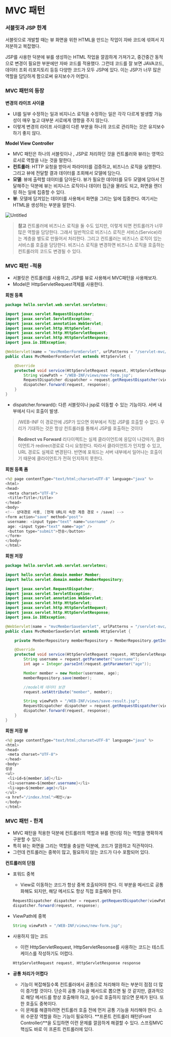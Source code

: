 # MVC 패턴

### 서블릿과 JSP 한계

서블릿으로 개발할 때는 뷰 화면을 위한 HTML을 만드는 작업이 자바 코드에 섞여서 지저분하고 복잡했다.

JSP를 사용한 덕분에 뷰를 생성하는 HTML 작업을 깔끔하게 가져가고, 중간중간 동적으로 변경이 필요한 부분에만 자바 코드를 적용했다. 그런데 코드를 잘 보면 JAVA코드, 데이터 조회 리포지토리 등등 다양한 코드가 모두 JSP에 있다. 이는 JSP가 너무 많은 역할을 담당하게 함으로써 유지보수가 어렵다.

### MVC 패턴의 등장

**변경의 라이프 사이클**

- UI를 일부 수정하는 일과 비지니스 로직을 수정하는 일은 각각 다르게 발생할 가능성이 매우 높고 대부분 서로에게 영향을 주지 않는다.
- 이렇게 변경의 라이프 사이클이 다른 부분을 하나의 코드로 관리하는 것은 유지보수하기 좋지 않다.

**Model View Controller**

- MVC 패턴은 하나의 서블릿이나 , JSP로 처리하던 것을 컨트롤러와 뷰라는 영역으로서로 역할을 나눈 것을 말한다.
- **컨트롤러**: HTTP 요청을 받아서 파라미터를 검증하고, 비즈니스 로직을 실행한다. 그리고 뷰에 전달할 결과 데이터를 조회해서 모델에 담는다.
- **모델**: 뷰에 출력할 데이터를 담아둔다. 뷰가 필요한 데이터를 모두 모델에 담아서 전달해주는 덕분에 뷰는 비지니스 로직이나 데이터 접근을 몰라도 되고, 화면을 렌더링 하는 일에 집중할 수 있다.
- **뷰**: 모델에 담겨있는 데이터를 사용해서 화면을 그리는 일에 집중한다. 여기서는 HTML을 생성하는 부분을 말한다.

![Untitled](MVC%20%E1%84%91%E1%85%A2%E1%84%90%E1%85%A5%E1%86%AB%203b9128ade8a54f1bbda5116a1ed98809/Untitled.png)

> **참고**
컨트롤러에 비즈니스 로직을 둘 수도 있지만, 이렇게 되면 컨트롤러가 너무 많은 역할을 담당한다. 그래서 일반적으로 비즈니스 로직은 서비스(Service)라는 계층을 별도로 만들어서 처리한다. 그리고 컨트롤러는 비즈니스 로직이 있는 서비스를 호출을 담당한다. 비즈니스 로직을 변경하면 비즈니스 로직을 호출하는 컨트롤러의 코드도 변경될 수 있다.
> 

### MVC 패턴 -적용

- 서블릿은 컨트롤러를 사용하고, JSP를 뷰로 사용해서 MVC패턴을 사용해보자.
- Model은 HttpServletRequest객체를 사용한다.

**회원 등록**

```java
package hello.servlet.web.servlet.servletmvc;

import javax.servlet.RequestDispatcher;
import javax.servlet.ServletException;
import javax.servlet.annotation.WebServlet;
import javax.servlet.http.HttpServlet;
import javax.servlet.http.HttpServletRequest;
import javax.servlet.http.HttpServletResponse;
import java.io.IOException;

@WebServlet(name = "mvcMemberFormServlet", urlPatterns = "/servlet-mvc/members/new-form")
public class MvcMemberFormServlet extends HttpServlet {

    @Override
    protected void service(HttpServletRequest request, HttpServletResponse response) throws ServletException, IOException {
        String viewPath = "/WEB-INF/views/new-form.jsp";
        RequestDispatcher dispatcher = request.getRequestDispatcher(viewPath);
        dispatcher.forward(request, response);
    }
}
```

- dispatcher.forward(): 다른 서블릿이나 jsp로 이동할 수 있는 기능이다. 서버 내부에서 다시 호출이 발생.

> /WEB-INF
이 경로안에 JSP가 있으면 외부에서 직접 JSP를 호출할 수 없다. 우리가 기대하는 것은 항상 컨트롤러를 통해서 JSP를 호출하는 것이다
> 

> **Redirect vs Forward**
리다이렉트는 실제 클라이언트에 응답이 나갔따가, 클라이언트가 redirect경로로 다시 요청한다. 따라서 클라이언트가 인지할 수 있고, URL 경로도 실제로 변경된다. 반면에 포워드는 서버 내부에서 일어나는 호출이기 때문에 클라이언트가 전혀 인지하지 못한다.
> 

**회원 등록 폼**

```java
<%@ page contentType="text/html;charset=UTF-8" language="java" %>
<html>
<head>
 <meta charset="UTF-8">
 <title>Title</title>
</head>
<body>
<!-- 상대경로 사용, [현재 URL이 속한 계층 경로 + /save] -->
<form action="save" method="post">
 username: <input type="text" name="username" />
 age: <input type="text" name="age" />
 <button type="submit">전송</button>
</form>
</body>
</html>
```

**회원 저장**

```java
package hello.servlet.web.servlet.servletmvc;

import hello.servlet.domain.member.Member;
import hello.servlet.domain.member.MemberRepository;

import javax.servlet.RequestDispatcher;
import javax.servlet.ServletException;
import javax.servlet.annotation.WebServlet;
import javax.servlet.http.HttpServlet;
import javax.servlet.http.HttpServletRequest;
import javax.servlet.http.HttpServletResponse;
import java.io.IOException;

@WebServlet(name = "mvcMemberSaveServlet", urlPatterns = "/servlet-mvc/members/save")
public class MvcMemberSaveServlet extends HttpServlet {

    private MemberRepository memberRepository = MemberRepository.getInstance();

    @Override
    protected void service(HttpServletRequest request, HttpServletResponse response) throws ServletException, IOException {
        String username = request.getParameter("username");
        int age = Integer.parseInt(request.getParameter("age"));

        Member member = new Member(username, age);
        memberRepository.save(member);

        //model에 데이터 보관
        request.setAttribute("member", member);

        String viewPath = "/WEB-INF/views/save-result.jsp";
        RequestDispatcher dispatcher = request.getRequestDispatcher(viewPath);
        dispatcher.forward(request, response);
    }
}
```

**회원 저장 뷰**

```java
<%@ page contentType="text/html;charset=UTF-8" language="java" %>
<html>
<head>
 <meta charset="UTF-8">
</head>
<body>
성공
<ul>
 <li>id=${member.id}</li>
 <li>username=${member.username}</li>
 <li>age=${member.age}</li>
</ul>
<a href="/index.html">메인</a>
</body>
</html>
```

### MVC 패턴 - 한계

- MVC 패턴을 적용한 덕분에 컨트롤러의 역할과 뷰를 렌더링 하는 역할을 명확하게 구분할 수 있다.
- 특히 뷰는 화면을 그리는 역할을 충실한 덕분에, 코드가 깔끔하고 직관적이다.
- 그런데 컨트롤러는 중복이 많고, 필요하지 않는 코드가 다수 포함되어 있다.

**컨트롤러의 단점**

- 포워드 중복
    - View로 이동하는 코드가 항상 중복 호출되어야 한다. 이 부분을 메서드로 공통화해도 되지만, 해당 메서드도 항상 직접 호출해야 한다.
    
    ```java
    RequestDispatcher dispatcher = request.getRequestDispatcher(viewPath);
    dispatcher.forward(request, response);
    ```
    
- ViewPath에 중복
    
    ```java
    String viewPath = "/WEB-INF/views/new-form.jsp";
    ```
    
- 사용하지 않는 코드
    - 이런 HttpServletRequest, HttpServletResonse를 사용하는 코드는 테스트 케이스를 작성하기도 어렵다.
    
    ```java
    HttpServletRequest request, HttpServletResponse response
    ```
    
- **공통 처리가 어렵다**
    - 기능이 복잡해질수록 컨트롤러에서 공통으로 처리해야 하는 부분이 점점 더 많이 증가할 것이다. 단순히 공통 기능을 메서드로 뽑으면 될 것 같지만, 결과적으로 해당 메서드를 항상 호출해야 하고, 실수로 호출하지 않으면 문제가 된다. 또한 호출도 중복이다.
    - 이 문제를 해결하려면 컨트롤러 호출 전에 먼저 공통 기능을 처리해야 한다. 소위 수문장 역할을 하는 기능이 필요하다. **프론트 컨트롤러 패턴(Front Controller)**을 도입하면 이런 문제를 깔끔하게 해결할 수 있다. 스프링MVC 핵심도 바로 이 프론트 컨트롤러에 있다.